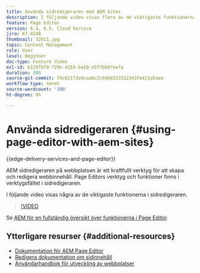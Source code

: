 ```yaml
---
title: Använda sidredigeraren med AEM Sites
description: I följande video visas flera av de viktigaste funktionerna i Touch-UI Sites Editor i Adobe Experience Manager.
feature: Page Editor
version: 6.4, 6.5, Cloud Service
jira: KT-4248
thumbnail: 32011.jpg
topic: Content Management
role: User
level: Beginner
doc-type: Feature Video
exl-id: b120fb79-729e-4155-ba10-e5f7bb07eefa
duration: 395
source-git-commit: f4c621f3a9caa8c2c64b8323312343fe421a5aee
workflow-type: tm+mt
source-wordcount: '100'
ht-degree: 0%

---
```


# Använda sidredigeraren {#using-page-editor-with-aem-sites}

{{edge-delivery-services-and-page-editor}}

AEM sidredigeraren på webbplatsen är ett kraftfullt verktyg för att skapa och redigera webbinnehåll. Page Editors verktyg och funktioner finns i verktygsfältet i sidredigeraren.

I följande video visas några av de viktigaste funktionerna i sidredigeraren.

>[!VIDEO](https://video.tv.adobe.com/v/32011?quality=12&learn=on)


Se [AEM för en fullständig översikt över funktionerna i Page Editor](https://experienceleague.adobe.com/docs/experience-manager-cloud-service/content/sites/authoring/fundamentals/editing-content.html).

## Ytterligare resurser {#additional-resources}

* [Dokumentation för AEM Page Editor](https://experienceleague.adobe.com/docs/experience-manager-cloud-service/content/sites/authoring/fundamentals/editing-content.html)
* [Redigera dokumentation om sidinnehåll](https://experienceleague.adobe.com/docs/experience-manager-65/authoring/authoring/editing-content.html)
* [Användarhandbok för utveckling av webbplatser](https://experienceleague.adobe.com/docs/experience-manager-65/authoring/home.html)
